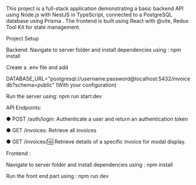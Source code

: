 This project is a full-stack application demonstrating a basic backend API using Node.js with NestJS in TypeScript, connected to a PostgreSQL database using Prisma . The frontend is built using React with @vite, Redux Tool Kit for state management.

Project Setup 

Backend:
Navigate to server folder and install dependencies using : npm install

Create a .env file and add

DATABASE_URL="postgresql://username:password@localhost:5432/invoicedb?schema=public"  (With your configuration)

Run the server using: npm run start:dev

API Endpoints:

● POST /auth/login: Authenticate a user and return an authentication token

● GET /invoices: Retrieve all invoices

● GET /invoices/:id: Retrieve details of a specific invoice for modal display.

Frontend : 

Navigate to server folder and install dependencies using : npm install

Run the front end part using : npm run dev

